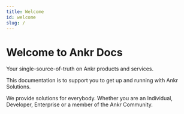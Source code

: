 ```yaml
---
title: Welcome 
id: welcome
slug: /
---
```

# Welcome to Ankr Docs
Your single-source-of-truth on Ankr products and services.

This documentation is to support you to get up and running with Ankr Solutions.

We provide solutions for everybody. Whether you are an Individual, Developer, Enterprise or a member of the Ankr Community.